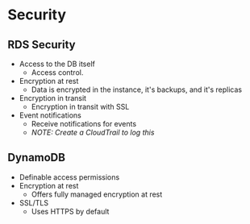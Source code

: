 # Security

## RDS Security
* Access to the DB itself
    * Access control.
* Encryption at rest
    * Data is encrypted in the instance, it's backups, and it's replicas
* Encryption in transit
    * Encryption in transit with SSL
* Event notifications
    * Receive notifications for events
    * *NOTE: Create a CloudTrail to log this*

## DynamoDB
* Definable access permissions
* Encryption at rest
    * Offers fully managed encryption at rest
* SSL/TLS
    * Uses HTTPS by default